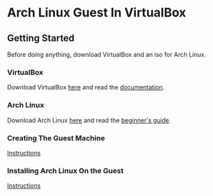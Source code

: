 # Arch Linux Guest In VirtualBox

## Getting Started
Before doing anything, download VirtualBox and an iso for Arch Linux.

### VirtualBox
Download VirtualBox [here](https://www.virtualbox.org/wiki/Downloads) and read the [documentation](https://www.virtualbox.org/manual/UserManual.html).

### Arch Linux
Download Arch Linux [here](https://www.archlinux.org/download/) and read the [beginner's guide](https://wiki.archlinux.org/index.php/Beginners'_guide).

### Creating The Guest Machine
[Instructions](./VirtualBox/README.md)

### Installing Arch Linux On the Guest 
[Instructions](./ArchLinux/BaseInstallation/README.md)
